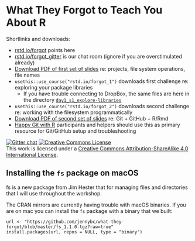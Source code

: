 # What They Forgot to Teach You About R

Shortlinks and downloads:

  * [rstd.io/forgot](https://rstd.io/forgot) points here
  * [rstd.io/forgot_gitter](https://rstd.io/forgot_gitter) is our chat room (ignore if you are overstimulated already)
  * [Download PDF of first set of slides](https://github.com/jennybc/what-they-forgot/raw/master/slides/day1_slides1_projects-and-paths.pdf) re: projects, file system operations, file names
  * `usethis::use_course("rstd.io/forgot_1")` downloads first challenge re: exploring your package libraries
    - If you have trouble connecting to DropBox, the same files are here in the directory [`day1_s1_explore-libraries`](day1_s1_explore-libraries)
  *  `usethis::use_course("rstd.io/forgot_2")` downloads second challenge re: working with the filesystem programmatically
  * [Download PDF of second set of slides](https://github.com/jennybc/what-they-forgot/raw/master/slides/day1_slides2_git-and-github.pdf) re: Git + GitHub + R/Rmd
  * [Happy Git with R](http://happygitwithr.com) participants and helpers should use this as primary resource for Git/GitHub setup and troubleshooting

[![Gitter chat](https://badges.gitter.im/what-they-forgot/Lobby.png)](https://gitter.im/what-they-forgot/Lobby) <a rel="license" href="http://creativecommons.org/licenses/by-sa/4.0/"><img alt="Creative Commons License" style="border-width:0" src="https://i.creativecommons.org/l/by-sa/4.0/88x31.png" /></a><br />This work is licensed under a <a rel="license" href="http://creativecommons.org/licenses/by-sa/4.0/">Creative Commons Attribution-ShareAlike 4.0 International License</a>.


## Installing the `fs` package on macOS

fs is a new package from Jim Hester that for managing files and
directories that I will use throughout the workshop.

The CRAN mirrors are currently having trouble with macOS binaries. If
you are on mac you can install the `fs` package with a binary that we
built:

```
url <- "https://github.com/jennybc/what-they-forgot/blob/master/fs_1.1.0.tgz?raw=true"
install.packages(url, repos = NULL, type = "binary")
```
